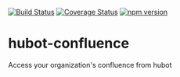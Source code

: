 [![Build Status](https://travis-ci.org/amwelch-oss/hubot-influxdb-alerts.svg?branch=master)](https://travis-ci.org/amwelch-oss/hubot-influxdb-alerts) [![Coverage Status](https://coveralls.io/repos/amwelch-oss/hubot-confluence/badge.svg?branch=master)](https://coveralls.io/r/amwelch-oss/hubot-confluence?branch=master) [![npm version](https://badge.fury.io/js/hubot-confluence.svg)](http://badge.fury.io/js/hubot-confluence)

# hubot-confluence
Access your organization's confluence from hubot
